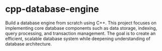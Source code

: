 # cpp-database-engine
Build a database engine from scratch using C++. This project focuses on implementing core database components such as data storage, indexing, query processing, and transaction management. The goal is to create an efficient, scalable database system while deepening understanding of database architecture.
